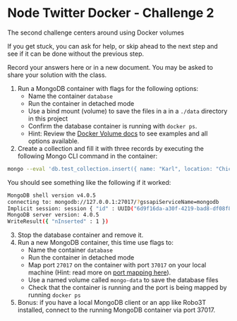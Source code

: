 # Node Twitter Docker - Challenge 2
The second challenge centers around using Docker volumes

If you get stuck, you can ask for help, or skip ahead to the next step and see if it can be done without the previous step.

Record your answers here or in a new document. You may be asked to share your solution with the class.

1. Run a MongoDB container with flags for the following options:
    - Name the container `database`
    - Run the container in detached mode
    - Use a bind mount (volume) to save the files in a in a `./data` directory in this project
    - Confirm the database container is running with `docker ps`.
    - Hint: Review the [Docker Volume docs](https://docs.docker.com/storage/volumes/) to see examples and all options available.
2. Create a collection and fill it with three records by executing the following Mongo CLI command in the container:

```bash
mongo --eval 'db.test_collection.insert({ name: "Karl", location: "Chicago" }, { name: "Steven", location: "West Berlin" }, {name: "Sue", location: "Pennsylvania"})'
```

You should see something like the following if it worked:

```bash
MongoDB shell version v4.0.5
connecting to: mongodb://127.0.0.1:27017/?gssapiServiceName=mongodb
Implicit session: session { "id" : UUID("6d9f16da-a30f-4219-bad8-df08f8818996") }
MongoDB server version: 4.0.5
WriteResult({ "nInserted" : 1 })
```

3. Stop the database container and remove it.
4. Run a new MongoDB container, this time use flags to:
    - Name the container `database`
    - Run the container in detached mode
    - Map port `27017` on the container with port `37017` on your local machine (Hint: read more on [port mapping here](https://docs.docker.com/config/containers/container-networking/)).
    - Use a named volume called `mongo-data` to save the database files
    - Check that the container is running and the port is being mapped by running `docker ps`
5. Bonus: if you have a local MongoDB client or an app like Robo3T installed, connect to the running MongoDB container via port 37017.
